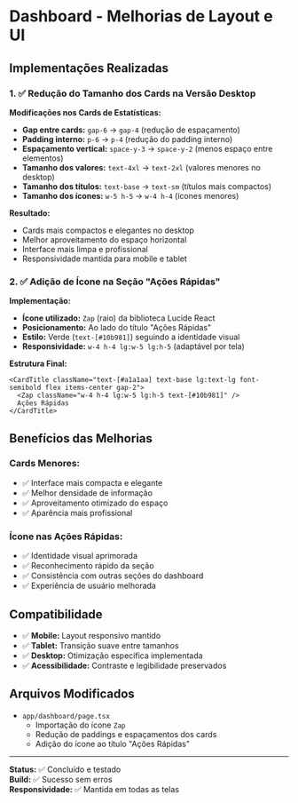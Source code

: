 # Dashboard - Melhorias de Layout e UI

## Implementações Realizadas

### 1. ✅ Redução do Tamanho dos Cards na Versão Desktop

**Modificações nos Cards de Estatísticas:**
- **Gap entre cards:** `gap-6` → `gap-4` (redução de espaçamento)
- **Padding interno:** `p-6` → `p-4` (redução do padding interno)
- **Espaçamento vertical:** `space-y-3` → `space-y-2` (menos espaço entre elementos)
- **Tamanho dos valores:** `text-4xl` → `text-2xl` (valores menores no desktop)
- **Tamanho dos títulos:** `text-base` → `text-sm` (títulos mais compactos)
- **Tamanho dos ícones:** `w-5 h-5` → `w-4 h-4` (ícones menores)

**Resultado:**
- Cards mais compactos e elegantes no desktop
- Melhor aproveitamento do espaço horizontal
- Interface mais limpa e profissional
- Responsividade mantida para mobile e tablet

### 2. ✅ Adição de Ícone na Seção "Ações Rápidas"

**Implementação:**
- **Ícone utilizado:** `Zap` (raio) da biblioteca Lucide React
- **Posicionamento:** Ao lado do título "Ações Rápidas"
- **Estilo:** Verde (`text-[#10b981]`) seguindo a identidade visual
- **Responsividade:** `w-4 h-4 lg:w-5 lg:h-5` (adaptável por tela)

**Estrutura Final:**
```tsx
<CardTitle className="text-[#a1a1aa] text-base lg:text-lg font-semibold flex items-center gap-2">
  <Zap className="w-4 h-4 lg:w-5 lg:h-5 text-[#10b981]" />
  Ações Rápidas
</CardTitle>
```

## Benefícios das Melhorias

### Cards Menores:
- ✅ Interface mais compacta e elegante
- ✅ Melhor densidade de informação
- ✅ Aproveitamento otimizado do espaço
- ✅ Aparência mais profissional

### Ícone nas Ações Rápidas:
- ✅ Identidade visual aprimorada
- ✅ Reconhecimento rápido da seção
- ✅ Consistência com outras seções do dashboard
- ✅ Experiência de usuário melhorada

## Compatibilidade

- ✅ **Mobile:** Layout responsivo mantido
- ✅ **Tablet:** Transição suave entre tamanhos
- ✅ **Desktop:** Otimização específica implementada
- ✅ **Acessibilidade:** Contraste e legibilidade preservados

## Arquivos Modificados

- `app/dashboard/page.tsx`
  - Importação do ícone `Zap`
  - Redução de paddings e espaçamentos dos cards
  - Adição do ícone ao título "Ações Rápidas"

---

**Status:** ✅ Concluído e testado  
**Build:** ✅ Sucesso sem erros  
**Responsividade:** ✅ Mantida em todas as telas
